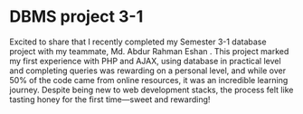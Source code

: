 # DBMS project 3-1
 
Excited to share that I recently completed my Semester 3-1 database project with my teammate, Md. Abdur Rahman Eshan . This project marked my first experience with PHP and AJAX, using database in practical level and completing queries was rewarding on a personal level, and while over 50% of the code came from online resources, it was an incredible learning journey. Despite being new to web development stacks, the process felt like tasting honey for the first time—sweet and rewarding!

